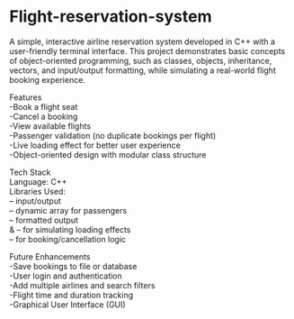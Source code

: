 # Flight-reservation-system
A simple, interactive airline reservation system developed in C++ with a user-friendly terminal interface. This project demonstrates basic concepts of object-oriented programming, such as classes, objects, inheritance, vectors, and input/output formatting, while simulating a real-world flight booking experience.

Features
<br>
-Book a flight seat
<br>
-Cancel a booking
<br>
-View available flights
<br>
-Passenger validation (no duplicate bookings per flight)
<br>
-Live loading effect for better user experience
<br>
-Object-oriented design with modular class structure

Tech Stack
<br>
Language: C++
<br>
Libraries Used:
<br>
<iostream> – input/output
<br>
<vector> – dynamic array for passengers
<br>
<iomanip> – formatted output
<br>
<thread> & <chrono> – for simulating loading effects
<br>
<algorithm> – for booking/cancellation logic

Future Enhancements
<br>
-Save bookings to file or database
<br>
-User login and authentication
<br>
-Add multiple airlines and search filters
<br>
-Flight time and duration tracking
<br>
-Graphical User Interface (GUI)
